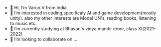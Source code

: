 - 👋 Hi, I’m Varun.V from India
- 👀 I’m interested in coding,specificaly AI and game development(mostly unity). also my other interests are Model UN's, reading books, listening to music etc.
- 🌱 I’m currently studying at Bhavan's vidya mandir eroor, class XI(2021-2022) 
- 💞️ I’m looking to collaborate on ...

<!---
causing-chaos/causing-chaos is a ✨ special ✨ repository because its `README.md` (this file) appears on your GitHub profile.
You can click the Preview link to take a look at your changes.
--->
